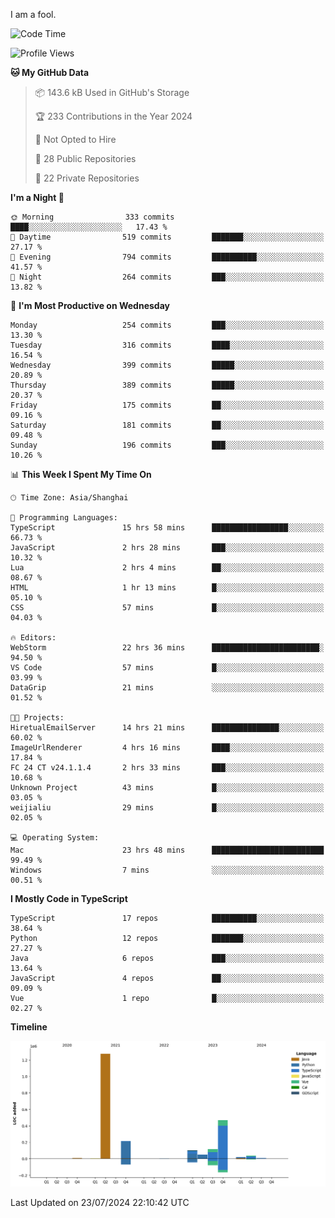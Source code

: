 I am a fool.

<!--START_SECTION:waka-->
![Code Time](http://img.shields.io/badge/Code%20Time-1%2C576%20hrs%2025%20mins-blue)

![Profile Views](http://img.shields.io/badge/Profile%20Views-0-blue)

**🐱 My GitHub Data** 

> 📦 143.6 kB Used in GitHub's Storage 
 > 
> 🏆 233 Contributions in the Year 2024
 > 
> 🚫 Not Opted to Hire
 > 
> 📜 28 Public Repositories 
 > 
> 🔑 22 Private Repositories 
 > 
**I'm a Night 🦉** 

```text
🌞 Morning                333 commits         ████░░░░░░░░░░░░░░░░░░░░░   17.43 % 
🌆 Daytime                519 commits         ███████░░░░░░░░░░░░░░░░░░   27.17 % 
🌃 Evening                794 commits         ██████████░░░░░░░░░░░░░░░   41.57 % 
🌙 Night                  264 commits         ███░░░░░░░░░░░░░░░░░░░░░░   13.82 % 
```
📅 **I'm Most Productive on Wednesday** 

```text
Monday                   254 commits         ███░░░░░░░░░░░░░░░░░░░░░░   13.30 % 
Tuesday                  316 commits         ████░░░░░░░░░░░░░░░░░░░░░   16.54 % 
Wednesday                399 commits         █████░░░░░░░░░░░░░░░░░░░░   20.89 % 
Thursday                 389 commits         █████░░░░░░░░░░░░░░░░░░░░   20.37 % 
Friday                   175 commits         ██░░░░░░░░░░░░░░░░░░░░░░░   09.16 % 
Saturday                 181 commits         ██░░░░░░░░░░░░░░░░░░░░░░░   09.48 % 
Sunday                   196 commits         ███░░░░░░░░░░░░░░░░░░░░░░   10.26 % 
```


📊 **This Week I Spent My Time On** 

```text
🕑︎ Time Zone: Asia/Shanghai

💬 Programming Languages: 
TypeScript               15 hrs 58 mins      █████████████████░░░░░░░░   66.73 % 
JavaScript               2 hrs 28 mins       ███░░░░░░░░░░░░░░░░░░░░░░   10.32 % 
Lua                      2 hrs 4 mins        ██░░░░░░░░░░░░░░░░░░░░░░░   08.67 % 
HTML                     1 hr 13 mins        █░░░░░░░░░░░░░░░░░░░░░░░░   05.10 % 
CSS                      57 mins             █░░░░░░░░░░░░░░░░░░░░░░░░   04.03 % 

🔥 Editors: 
WebStorm                 22 hrs 36 mins      ████████████████████████░   94.50 % 
VS Code                  57 mins             █░░░░░░░░░░░░░░░░░░░░░░░░   03.99 % 
DataGrip                 21 mins             ░░░░░░░░░░░░░░░░░░░░░░░░░   01.52 % 

🐱‍💻 Projects: 
HiretualEmailServer      14 hrs 21 mins      ███████████████░░░░░░░░░░   60.02 % 
ImageUrlRenderer         4 hrs 16 mins       ████░░░░░░░░░░░░░░░░░░░░░   17.84 % 
FC 24 CT v24.1.1.4       2 hrs 33 mins       ███░░░░░░░░░░░░░░░░░░░░░░   10.68 % 
Unknown Project          43 mins             █░░░░░░░░░░░░░░░░░░░░░░░░   03.05 % 
weijialiu                29 mins             █░░░░░░░░░░░░░░░░░░░░░░░░   02.05 % 

💻 Operating System: 
Mac                      23 hrs 48 mins      █████████████████████████   99.49 % 
Windows                  7 mins              ░░░░░░░░░░░░░░░░░░░░░░░░░   00.51 % 
```

**I Mostly Code in TypeScript** 

```text
TypeScript               17 repos            ██████████░░░░░░░░░░░░░░░   38.64 % 
Python                   12 repos            ███████░░░░░░░░░░░░░░░░░░   27.27 % 
Java                     6 repos             ███░░░░░░░░░░░░░░░░░░░░░░   13.64 % 
JavaScript               4 repos             ██░░░░░░░░░░░░░░░░░░░░░░░   09.09 % 
Vue                      1 repo              █░░░░░░░░░░░░░░░░░░░░░░░░   02.27 % 
```



**Timeline**

![Lines of Code chart](https://raw.githubusercontent.com/VeejaLiu/VeejaLiu/master/assets/bar_graph.png)


 Last Updated on 23/07/2024 22:10:42 UTC
<!--END_SECTION:waka-->
